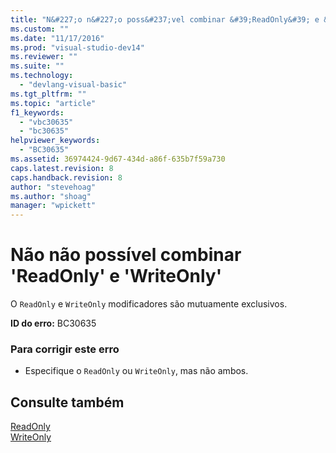 ```yaml
---
title: "N&#227;o n&#227;o poss&#237;vel combinar &#39;ReadOnly&#39; e &#39;WriteOnly&#39; | Microsoft Docs"
ms.custom: ""
ms.date: "11/17/2016"
ms.prod: "visual-studio-dev14"
ms.reviewer: ""
ms.suite: ""
ms.technology: 
  - "devlang-visual-basic"
ms.tgt_pltfrm: ""
ms.topic: "article"
f1_keywords: 
  - "vbc30635"
  - "bc30635"
helpviewer_keywords: 
  - "BC30635"
ms.assetid: 36974424-9d67-434d-a86f-635b7f59a730
caps.latest.revision: 8
caps.handback.revision: 8
author: "stevehoag"
ms.author: "shoag"
manager: "wpickett"
---
```

# N&#227;o n&#227;o poss&#237;vel combinar &#39;ReadOnly&#39; e &#39;WriteOnly&#39;
O `ReadOnly` e `WriteOnly` modificadores são mutuamente exclusivos.  
  
 **ID do erro:** BC30635  
  
### Para corrigir este erro  
  
-   Especifique o `ReadOnly` ou `WriteOnly`, mas não ambos.  
  
## Consulte também  
 [ReadOnly](../../visual-basic/language-reference/modifiers/readonly.md)   
 [WriteOnly](../../visual-basic/language-reference/modifiers/writeonly.md)